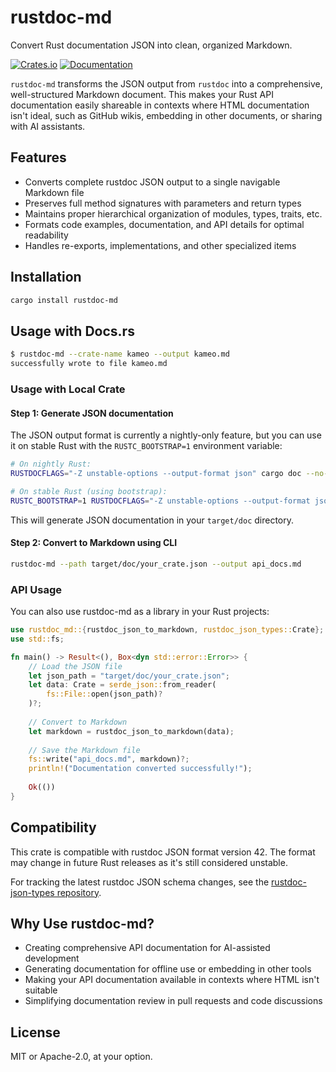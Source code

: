 # rustdoc-md

Convert Rust documentation JSON into clean, organized Markdown.

[![Crates.io](https://img.shields.io/crates/v/rustdoc-md.svg)](https://crates.io/crates/rustdoc-md)
[![Documentation](https://docs.rs/rustdoc-md/badge.svg)](https://docs.rs/rustdoc-md)

`rustdoc-md` transforms the JSON output from `rustdoc` into a comprehensive, well-structured Markdown document. This makes your Rust API documentation easily shareable in contexts where HTML documentation isn't ideal, such as GitHub wikis, embedding in other documents, or sharing with AI assistants.

## Features

- Converts complete rustdoc JSON output to a single navigable Markdown file
- Preserves full method signatures with parameters and return types
- Maintains proper hierarchical organization of modules, types, traits, etc.
- Formats code examples, documentation, and API details for optimal readability
- Handles re-exports, implementations, and other specialized items

## Installation

```bash
cargo install rustdoc-md
```

## Usage with Docs.rs

```bash
$ rustdoc-md --crate-name kameo --output kameo.md
successfully wrote to file kameo.md
```

### Usage with Local Crate

#### Step 1: Generate JSON documentation

The JSON output format is currently a nightly-only feature, but you can use it on stable Rust with the `RUSTC_BOOTSTRAP=1` environment variable:

```bash
# On nightly Rust:
RUSTDOCFLAGS="-Z unstable-options --output-format json" cargo doc --no-deps

# On stable Rust (using bootstrap):
RUSTC_BOOTSTRAP=1 RUSTDOCFLAGS="-Z unstable-options --output-format json" cargo doc --no-deps
```

This will generate JSON documentation in your `target/doc` directory.

#### Step 2: Convert to Markdown using CLI

```bash
rustdoc-md --path target/doc/your_crate.json --output api_docs.md
```

### API Usage

You can also use rustdoc-md as a library in your Rust projects:

```rust
use rustdoc_md::{rustdoc_json_to_markdown, rustdoc_json_types::Crate};
use std::fs;

fn main() -> Result<(), Box<dyn std::error::Error>> {
    // Load the JSON file
    let json_path = "target/doc/your_crate.json";
    let data: Crate = serde_json::from_reader(
        fs::File::open(json_path)?
    )?;
    
    // Convert to Markdown
    let markdown = rustdoc_json_to_markdown(data);
    
    // Save the Markdown file
    fs::write("api_docs.md", markdown)?;
    println!("Documentation converted successfully!");
    
    Ok(())
}
```

## Compatibility

This crate is compatible with rustdoc JSON format version 42. The format may change in future Rust releases as it's still considered unstable.

For tracking the latest rustdoc JSON schema changes, see the [rustdoc-json-types repository](https://github.com/rust-lang/rust/blob/master/src/rustdoc-json-types/lib.rs).

## Why Use rustdoc-md?

- Creating comprehensive API documentation for AI-assisted development
- Generating documentation for offline use or embedding in other tools
- Making your API documentation available in contexts where HTML isn't suitable
- Simplifying documentation review in pull requests and code discussions

## License

MIT or Apache-2.0, at your option.
